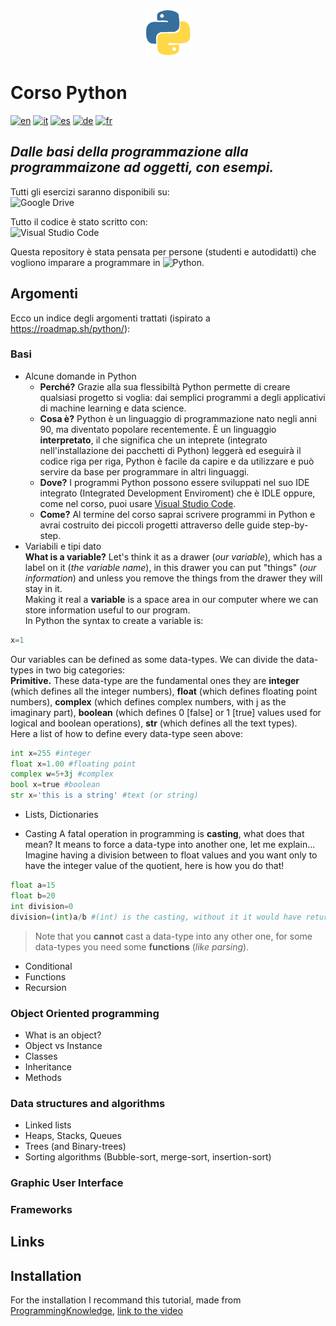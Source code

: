 <p align="center">
 <img src="assets/python.gif" alt="Python Logo" width="75" height="75">  
</p>

# Corso Python  
[![en](https://img.shields.io/badge/lang-en-red.svg)](https://github.com/crippaemanuele/python/blob/master/README.md)
[![it](https://img.shields.io/badge/lang-it-blue.svg)](https://github.com/crippaemanuele/python/blob/master/README.it.md)
[![es](https://img.shields.io/badge/lang-es-green.svg)](https://github.com/crippaemanuele/python/blob/master/README.es.md)
[![de](https://img.shields.io/badge/lang-de-yellow.svg)](https://github.com/crippaemanuele/python/blob/master/README.de.md)
[![fr](https://img.shields.io/badge/lang-fr-purple.svg)](https://github.com/crippaemanuele/python/blob/master/README.fr.md)

## _Dalle basi della programmazione alla programmaizone ad oggetti, con esempi._

Tutti gli esercizi saranno disponibili su:  
![Google Drive](https://img.shields.io/badge/Google%20Drive-4285F4?style=for-the-badge&logo=googledrive&logoColor=white)

Tutto il codice è stato scritto con:  
![Visual Studio Code](https://img.shields.io/badge/Visual%20Studio%20Code-0078d7.svg?style=for-the-badge&logo=visual-studio-code&logoColor=white)

Questa repository è stata pensata per persone (studenti e autodidatti) che vogliono imparare a programmare in ![Python](https://img.shields.io/badge/python-3670A0?style=for-the-badge&logo=python&logoColor=ffdd54).

## Argomenti

Ecco un indice degli argomenti trattati (ispirato a <https://roadmap.sh/python/>):

### Basi

- Alcune domande in Python
  - **Perché?** Grazie alla sua flessibiltà Python permette di creare qualsiasi progetto si voglia: dai semplici programmi a degli applicativi di machine learning e data science.
  - **Cosa è?** Python è un linguaggio di programmazione nato negli anni 90, ma diventato popolare recentemente. È un linguaggio **interpretato**, il che significa che un inteprete (integrato nell'installazione dei pacchetti di Python) leggerà ed eseguirà il codice riga per riga, Python è facile da capire e da utilizzare e può servire da base per programmare in altri linguaggi.
  - **Dove?** I programmi Python possono essere sviluppati nel suo IDE integrato (Integrated Development Enviroment) che è IDLE oppure, come nel corso, puoi usare [Visual Studio Code](https://code.visualstudio.com/).
  - **Come?** Al termine del corso saprai scrivere programmi in Python e avrai costruito dei piccoli progetti attraverso delle guide step-by-step.  
- Variabili e tipi dato  
 **What is a variable?** Let's think it as a drawer (_our variable_), which has a label on it (_the variable name_), in this drawer you can put "things" (_our information_) and unless you remove the things from the drawer they will stay in it.  
 Making it real a **variable** is a space area in our computer where we can store information useful to our program.  
 In Python the syntax to create a variable is:

 ```python
 x=1
 ```

 Our variables can be defined as some data-types. We can divide the data-types in two big categories:  
 **Primitive.** These data-type are the fundamental ones they are **integer** (which defines all the integer numbers), **float** (which defines floating point numbers), **complex** (which defines complex numbers, with j as the imaginary part), **boolean** (which defines 0 [false] or 1 [true] values used for logical and boolean operations), **str** (which defines all the text types).  
 Here a list of how to define every data-type seen above:  

 ```python
 int x=255 #integer
 float x=1.00 #floating point
 complex w=5+3j #complex
 bool x=true #boolean
 str x='this is a string' #text (or string)
 ```

- Lists, Dictionaries

- Casting
 A fatal operation in programming is **casting**, what does that mean? It means to force a data-type into another one, let me explain...
 Imagine having a division between to float values and you want only to have the integer value of the quotient, here is how you do that!

 ```python
 float a=15
 float b=20
 int division=0
 division=(int)a/b #(int) is the casting, without it it would have returned an error 
 ```  

> Note that you **cannot** cast a data-type into any other one, for some data-types you need some **functions** (_like parsing_).  

- Conditional
- Functions
- Recursion

### Object Oriented programming

- What is an object?
- Object vs Instance
- Classes
- Inheritance
- Methods

### Data structures and algorithms

- Linked lists
- Heaps, Stacks, Queues
- Trees (and Binary-trees)
- Sorting algorithms (Bubble-sort, merge-sort, insertion-sort)

### Graphic User Interface

### Frameworks

## Links

## Installation

For the installation I recommand this tutorial, made from [ProgrammingKnowledge](https://www.youtube.com/@ProgrammingKnowledge), [link to the video](https://www.youtube.com/watch?v=ZcP0Du4KFSU)
